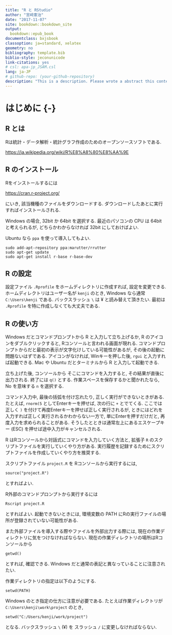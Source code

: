 ```yaml
--- 
title: "R と RStudio"
author: "宮﨑憲治"
date: "2017-11-07"
site: bookdown::bookdown_site
output:
  bookdown::epub_book
documentclass: bxjsbook
classoption: ja=standard, xelatex
geometry: no
bibliography: template.bib
biblio-style: jeconunicode
link-citations: yes
# csl: apa-jp_JSAM.csl
lang: ja-JP
# github-repo: (your-github-repository)
description: "This is a description. Please wrote a abstract this contents. "
---
```

# はじめに {-}



## R とは
Rは統計・データ解析・統計グラフ作成のためのオープンソースソフトである.

https://ja.wikipedia.org/wiki/R%E8%A8%80%E8%AA%9E

## R のインストール
Rをインストールするには

https://cran.r-project.org/

にいき, 該当機種のファイルをダウンロードする.
ダウンロードしたあとに実行すればインストールされる.

Windows の場合, 32bit か 64bit を選択する. 
最近のパソコンの CPU は 64bit と考えられるが,
どちらかわからなければ 32bit にしておけばよい.

Ubuntu なら `ppa` を使って導入してもよい.
```
sudo add-apt-repository ppa:marutter/rrutter
sudo apt-get update
sudo apt-get install r-base r-base-dev
```

## R の設定
設定ファイル `.Rprofile` をホームディレクトリに作成すれば, 設定を変更できる.
ホームディレクトリはユーザー名が `kenji` のとき, Windows なら通常
`C:\Users\kenji` である. バックスラッシュ `\` は $\yen$ と読み替えて頂きたい. 
最初は `.Rprofile` を特に作成しなくても大丈夫である.


## R の使い方
Windows だとコマンドプロンプトから R と入力して立ち上げるか, R のアイコンをダブルクリックすると, Rコンソールと言われる画面が現れる.
コマンドプロンプトからだと最初の表示が文字化けしている可能性があるが, その後の起動に問題ないはずである.
アイコンがなければ, Winキーを押した後, `rgui` と入力すれば起動できる.
Mac や Ubuntu だとターミナルから R と入力して起動できる.

立ち上げた後, コンソールから
そこにコマンドを入力すると, その結果が直後に出力される.
終了には `q()` とする. 
作業スペースを保存するかと聞かれたなら, No を意味する `n` を選択する.

コマンド入力中, 最後の括弧を付け忘れたり, 正しく実行ができないときがある.
たとえば, `rnorm(5` としてEnterキーを押せば, 次の行に `+` とでてくる.
ここでは正しく `)` を付けて再度Enterキーを押せば正しく実行されるが,
ときにはどれを入力すれば正しく実行されるかわからない一方で, 単にEnterを押すだけだと, 再度入力を求められることがある.
そうしたとときは通常左上にあるエスケープキー (ESC) を押せば途中入力がキャンセルされる.

R はRコンソールから対話式にコマンドを入力していく方法と,
拡張子 `R` のスクリプトファイルを実行していくやり方がある.
実行履歴を記録するためにスクリプトファイルを作成していくやり方を推奨する.

スクリプトファイル `project.R` を Rコンソールから実行するには,
```
source("project.R")
```
とすればよい. 

R外部のコマンドプロンプトから実行するには
```
Rscript project.R
```
とすればよい. 起動できないときには,
環境変数の PATH にRの実行ファイルの場所が登録されていない可能性がある.

また外部ファイルを導入する際やファイルを外部出力する際には, 現在の作業ディレクトリに気をつけなければならない.
現在の作業ディレクトリの場所はRコンソールから
```
getwd()
```
とすれば, 確認できる. Windows だと通常の表記と異なっていることに注意されたい.

作業ディレクトリの指定は以下のようにする.
```
setwd(PATH)
```
Windows のとき指定の仕方に注意が必要である.
たとえば作業ディレクトリが `C:\Users\kenji\work\project` のとき,
```
setwd("C:/Users/kenji/work/project")
```
となる. バックスラッシュ `\` ($\yen$) を スラッシュ `/` に変更しなければならない.


